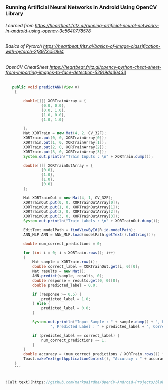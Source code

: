 ### Running Artificial Neural Networks in Android Using OpenCV Library

###### Learned from https://heartbeat.fritz.ai/running-artificial-neural-networks-in-android-using-opencv-3c5640778578

###### Basics of Pytorch https://heartbeat.fritz.ai/basics-of-image-classification-with-pytorch-2f8973c51864
###### OpenCV CheatSheet https://heartbeat.fritz.ai/opencv-python-cheat-sheet-from-importing-images-to-face-detection-52919da36433

```java 
   public void predictANN(View v)
    {

        double[][] XORTrainArray = {
                {0.0, 0.0},
                {0.0, 1.0},
                {1.0, 0.0},
                {1.0, 1.0}

        };
        Mat XORTrain = new Mat(4, 2, CV_32F);
        XORTrain.put(0, 0, XORTrainArray[0]);
        XORTrain.put(1, 0, XORTrainArray[1]);
        XORTrain.put(2, 0, XORTrainArray[2]);
        XORTrain.put(3, 0, XORTrainArray[3]);
        System.out.println("Train Inputs : \n" + XORTrain.dump());

        double[][] XORTrainOutArray = {
                {0.0},
                {1.0},
                {1.0},
                {0.0}
        };

        Mat XORTrainOut = new Mat(4, 1, CV_32F);
        XORTrainOut.put(0, 0, XORTrainOutArray[0]);
        XORTrainOut.put(1, 0, XORTrainOutArray[1]);
        XORTrainOut.put(2, 0, XORTrainOutArray[2]);
        XORTrainOut.put(3, 0, XORTrainOutArray[3]);
        System.out.println("Train Labels : \n" + XORTrainOut.dump());

        EditText modelPath = findViewById(R.id.modelPath);
        ANN_MLP ANN = ANN_MLP.load(modelPath.getText().toString());

        double num_correct_predictions = 0;

        for (int i = 0; i < XORTrain.rows(); i++)
        {
            Mat sample = XORTrain.row(i);
            double correct_label = XORTrainOut.get(i, 0)[0];
            Mat results = new Mat();
            ANN.predict(sample, results, 0);
            double response = results.get(0, 0)[0];
            double predicted_label = 0.0;

            if (response >= 0.5) {
                predicted_label = 1.0;
            } else {
                predicted_label = 0.0;
            }

            System.out.println("Input Sample : " + sample.dump() + ", Predicted Score : " + response +
                    ", Predicted Label : " + predicted_label + ", Correct Label : " + correct_label);

            if (predicted_label == correct_label) {
                num_correct_predictions += 1;
            }
        }
        double accuracy = (num_correct_predictions / XORTrain.rows()) * 100;
        Toast.makeText(getApplicationContext(), "Accuracy : " + accuracy, Toast.LENGTH_LONG).show();
    }
    ```
    
    
![alt text](https://github.com/markpairdha/OpenCV-Android-Projects/blob/master/02.Running-ANN-in-Android-using-OpenCV/shot.png)
